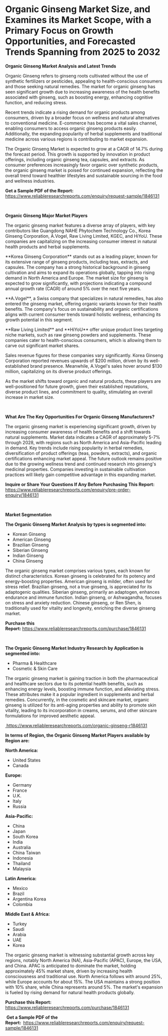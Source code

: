 <p><h1>Organic Ginseng Market Size, and Examines its Market Scope, with a Primary Focus on Growth Opportunities, and Forecasted Trends Spanning from 2025 to 2032</h1></p><p><strong>Organic Ginseng Market Analysis and Latest Trends</strong></p>
<p><p>Organic Ginseng refers to ginseng roots cultivated without the use of synthetic fertilizers or pesticides, appealing to health-conscious consumers and those seeking natural remedies. The market for organic ginseng has seen significant growth due to increasing awareness of the health benefits associated with ginseng, such as boosting energy, enhancing cognitive function, and reducing stress. </p><p>Recent trends indicate a rising demand for organic products among consumers, driven by a broader focus on wellness and natural alternatives to conventional medicine. E-commerce has become a vital sales channel, enabling consumers to access organic ginseng products easily. Additionally, the expanding popularity of herbal supplements and traditional medicine across various regions is contributing to market expansion. </p><p>The Organic Ginseng Market is expected to grow at a CAGR of 14.7% during the forecast period. This growth is supported by innovation in product offerings, including organic ginseng tea, capsules, and extracts. As consumer preferences increasingly favor organic over synthetic products, the organic ginseng market is poised for continued expansion, reflecting the overall trend toward healthier lifestyles and sustainable sourcing in the food and wellness industries.</p></p>
<p><strong>Get a Sample PDF of the Report:&nbsp;</strong> <a href="https://www.reliableresearchreports.com/enquiry/request-sample/1846131?utm_campaign=24&utm_medium=2&utm_source=Github&utm_content=ia&utm_term=19042025&utm_id=organic-ginseng">https://www.reliableresearchreports.com/enquiry/request-sample/1846131</a></p>
<p>&nbsp;</p>
<p><strong>Organic Ginseng Major Market Players</strong></p>
<p><p>The organic ginseng market features a diverse array of players, with key contributors like Guangdong NAHE Phytochem Technology Co., Korea Ginseng Corporation, A.Vogel, Raw Living Limited, KGEC, and HiYoU. These companies are capitalizing on the increasing consumer interest in natural health products and herbal supplements.</p><p>**Korea Ginseng Corporation** stands out as a leading player, known for its extensive range of ginseng products, including teas, extracts, and capsules. The company has a strong historical background in ginseng cultivation and aims to expand its operations globally, tapping into rising demand in North America and Europe. The market size for ginseng is expected to grow significantly, with projections indicating a compound annual growth rate (CAGR) of around 5% over the next five years.</p><p>**A.Vogel**, a Swiss company that specializes in natural remedies, has also entered the ginseng market, offering organic variants known for their health benefits. The company's focus on sustainability and organic certifications aligns with current consumer trends toward holistic wellness, enhancing its growth potential in this segment.</p><p>**Raw Living Limited** and **HiYoU** offer unique product lines targeting niche markets, such as raw ginseng powders and supplements. These companies cater to health-conscious consumers, which is allowing them to carve out significant market shares.</p><p>Sales revenue figures for these companies vary significantly. Korea Ginseng Corporation reported revenues upwards of $200 million, driven by its well-established brand presence. Meanwhile, A.Vogel's sales hover around $130 million, capitalizing on its diverse product offerings.</p><p>As the market shifts toward organic and natural products, these players are well-positioned for future growth, given their established reputations, diverse product lines, and commitment to quality, stimulating an overall increase in market size.</p></p>
<p>&nbsp;</p>
<p><strong>What Are The Key Opportunities For Organic Ginseng Manufacturers?</strong></p>
<p><p>The organic ginseng market is experiencing significant growth, driven by increasing consumer awareness of health benefits and a shift towards natural supplements. Market data indicates a CAGR of approximately 5-7% through 2028, with regions such as North America and Asia-Pacific leading in demand. Key trends include rising popularity in herbal remedies, diversification of product offerings (teas, powders, extracts), and organic certifications enhancing market appeal. The future outlook remains positive due to the growing wellness trend and continued research into ginseng's medicinal properties. Companies investing in sustainable cultivation practices will likely gain competitive advantage in this expanding market.</p></p>
<p><strong>Inquire or Share Your Questions If Any Before Purchasing This Report:</strong> <a href="https://www.reliableresearchreports.com/enquiry/pre-order-enquiry/1846131?utm_campaign=24&utm_medium=2&utm_source=Github&utm_content=ia&utm_term=19042025&utm_id=organic-ginseng">https://www.reliableresearchreports.com/enquiry/pre-order-enquiry/1846131</a></p>
<p>&nbsp;</p>
<p><strong>Market Segmentation</strong></p>
<p><strong>The Organic Ginseng Market Analysis by types is segmented into:</strong></p>
<p><ul><li>Korean Ginseng</li><li>American Ginseng</li><li>Brazilian Ginseng</li><li>Siberian Ginseng</li><li>Indian Ginseng</li><li>China Ginseng</li></ul></p>
<p><p>The organic ginseng market comprises various types, each known for distinct characteristics. Korean ginseng is celebrated for its potency and energy-boosting properties. American ginseng is milder, often used for stress relief. Brazilian ginseng, not a true ginseng, is appreciated for its adaptogenic qualities. Siberian ginseng, primarily an adaptogen, enhances endurance and immune function. Indian ginseng, or Ashwagandha, focuses on stress and anxiety reduction. Chinese ginseng, or Ren Shen, is traditionally used for vitality and longevity, enriching the diverse ginseng market.</p></p>
<p><strong>Purchase this Report:&nbsp;</strong><a href="https://www.reliableresearchreports.com/purchase/1846131?utm_campaign=24&utm_medium=2&utm_source=Github&utm_content=ia&utm_term=19042025&utm_id=organic-ginseng">https://www.reliableresearchreports.com/purchase/1846131</a></p>
<p>&nbsp;</p>
<p><strong>The Organic Ginseng Market Industry Research by Application is segmented into:</strong></p>
<p><ul><li>Pharma & Healthcare</li><li>Cosmetic & Skin Care</li></ul></p>
<p><p>The organic ginseng market is gaining traction in both the pharmaceutical and healthcare sectors due to its potential health benefits, such as enhancing energy levels, boosting immune function, and alleviating stress. These attributes make it a popular ingredient in supplements and herbal remedies. Concurrently, in the cosmetic and skincare market, organic ginseng is utilized for its anti-aging properties and ability to promote skin vitality, leading to its incorporation in creams, serums, and other skincare formulations for improved aesthetic appeal.</p></p>
<p><a href="https://www.reliableresearchreports.com/organic-ginseng-r1846131?utm_campaign=24&utm_medium=2&utm_source=Github&utm_content=ia&utm_term=19042025&utm_id=organic-ginseng">&nbsp;https://www.reliableresearchreports.com/organic-ginseng-r1846131</a></p>
<p><strong>In terms of Region, the Organic Ginseng Market Players available by Region are:</strong></p>
<p>
    <p> <strong> North America: </strong>
        <ul>
            <li>United States</li>
            <li>Canada</li>
        </ul>
        </p> 
    <p> <strong> Europe: </strong>
        <ul>
            <li>Germany</li>
            <li>France</li>
            <li>U.K.</li>
            <li>Italy</li>
            <li>Russia</li>
        </ul>
        </p> 
    <p> <strong> Asia-Pacific: </strong>
        <ul>
            <li>China</li>
            <li>Japan</li>
            <li>South Korea</li>
            <li>India</li>
            <li>Australia</li>
            <li>China Taiwan</li>
            <li>Indonesia</li>
            <li>Thailand</li>
            <li>Malaysia</li>
        </ul>
        </p> 
    <p> <strong> Latin America: </strong>
        <ul>
            <li>Mexico</li>
            <li>Brazil</li>
            <li>Argentina Korea</li>
            <li>Colombia</li>
        </ul>
        </p> 
    <p> <strong> Middle East & Africa: </strong>
        <ul>
            <li>Turkey</li>
            <li>Saudi</li>
            <li>Arabia</li>
            <li>UAE</li>
            <li>Korea</li>
        </ul>
    </p>
    </p>
<p><p>The organic ginseng market is witnessing substantial growth across key regions, notably North America (NA), Asia-Pacific (APAC), Europe, the USA, and China. APAC is anticipated to dominate the market, holding approximately 45% market share, driven by increasing health consciousness and traditional use. North America follows with around 25%, while Europe accounts for about 15%. The USA maintains a strong position with 10% share, while China represents around 5%. The market's expansion is fueled by rising demand for natural health products globally.</p></p>
<p><strong>Purchase this Report: </strong><a href="https://www.reliableresearchreports.com/purchase/1846131?utm_campaign=24&utm_medium=2&utm_source=Github&utm_content=ia&utm_term=19042025&utm_id=organic-ginseng">https://www.reliableresearchreports.com/purchase/1846131</a></p>
<p>&nbsp;<strong>Get a Sample PDF of the Report:&nbsp;&nbsp;</strong><a href="https://www.reliableresearchreports.com/enquiry/request-sample/1846131?utm_campaign=24&utm_medium=2&utm_source=Github&utm_content=ia&utm_term=19042025&utm_id=organic-ginseng">https://www.reliableresearchreports.com/enquiry/request-sample/1846131</a></p>
<p><strong></strong></p>
<p><p></p><p></p><p></p></p>